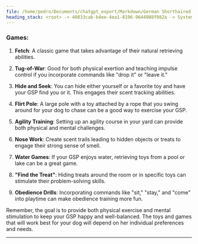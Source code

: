 ```yaml
---
file: /home/pedro/Documents/chatgpt_export/Markdown/German Shorthaired Pointer Overview.md
heading_stack: <root> -> 40833cab-b4ee-4ea1-8196-9644988f082a -> System -> b26f7d2f-1eaa-4ae1-9c32-2d20377e75ae -> System -> aaa27954-d44f-4fe9-935e-92062b4cfc97 -> User -> dee57bea-b85e-4835-91a2-48d2ea795901 -> Assistant -> Physical Characteristics: -> Temperament: -> Health: -> Care and Maintenance: -> Versatility: -> aaa2ff3c-99d4-4113-bfc9-1011e90cdea2 -> User -> fed09bc5-68a5-4fbe-bec1-2e712263777a -> Assistant -> aaa2e5fc-700c-41de-b0b4-fe65d1c02b2c -> User -> feba46cd-0f6a-473f-b47b-b35982534a19 -> Assistant -> aaa2a0b7-8947-48ec-9f5c-e8c2eabc73d8 -> User -> fd80ef72-3e34-4d2c-bb8a-9bde4d92c3b3 -> Assistant -> aaa2fc10-6a4c-4d25-b746-09779bd6068f -> User -> 9e2756be-82b9-49f0-834a-2373003e2065 -> Assistant -> Developing Tracking Skills: -> Practical Uses: -> aaa272f0-2a6b-4c59-98e0-df70d4e96bd0 -> User -> 59bc175c-a192-4a75-9bf2-5003441fcd83 -> Assistant -> Origins: -> Similarities: -> Differences: -> aaa2396c-005e-43cb-9840-9105443b5e4a -> User -> 0a1db222-f1ea-419c-bede-4e5c086347c6 -> Assistant -> aaa2a864-7dcd-45ce-a858-7685a9f765d3 -> User -> fbd02384-4a0c-40a2-99b1-a67c48e2e127 -> Assistant -> Desensitization: -> Impulse Control: -> Mental Stimulation: -> Physical Exercise: -> General Tips: -> aaa25c47-77d7-468a-bf76-32a8c67d1ae0 -> User -> dcde9012-0bda-4769-bad2-3144452f7807 -> Assistant -> Toys: -> Games:
---
```

### Games:

1. **Fetch**: A classic game that takes advantage of their natural retrieving abilities.

2. **Tug-of-War**: Good for both physical exertion and teaching impulse control if you incorporate commands like "drop it" or "leave it."

3. **Hide and Seek**: You can hide either yourself or a favorite toy and have your GSP find you or it. This engages their scent tracking abilities.

4. **Flirt Pole**: A large pole with a toy attached by a rope that you swing around for your dog to chase can be a good way to exercise your GSP.

5. **Agility Training**: Setting up an agility course in your yard can provide both physical and mental challenges.

6. **Nose Work**: Create scent trails leading to hidden objects or treats to engage their strong sense of smell.

7. **Water Games**: If your GSP enjoys water, retrieving toys from a pool or lake can be a great game.

8. **"Find the Treat"**: Hiding treats around the room or in specific toys can stimulate their problem-solving skills.

9. **Obedience Drills**: Incorporating commands like "sit," "stay," and "come" into playtime can make obedience training more fun.

Remember, the goal is to provide both physical exercise and mental stimulation to keep your GSP happy and well-balanced. The toys and games that will work best for your dog will depend on her individual preferences and needs.

---
